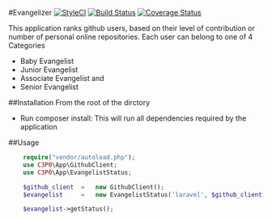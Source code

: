 #Evangelizer
[![StyleCI](https://styleci.io/repos/47891772/shield)](https://styleci.io/repos/47891772) [![Build Status](https://travis-ci.org/andela-gjames/Evangelizers.svg)](https://travis-ci.org/andela-gjames/Evangelizers) [![Coverage Status](https://coveralls.io/repos/andela-gjames/Evangelizers/badge.svg?branch=chore/coverall-setup&service=github)](https://coveralls.io/github/andela-gjames/Evangelizers?branch=chore/coverall-setup)


This application ranks github users, based on their level of contribution or number of  personal online repositories.
Each user can belong to one of 4 Categories


* Baby Evangelist 
* Junior Evangelist
* Associate Evangelist and
* Senior Evangelist

##Installation
From the root of the dirctory
* Run composer install: This will run all dependencies required by the application


##Usage

```php
    require("vendor/autoload.php");
    use C3P0\App\GithubClient;
    use C3P0\App\EvangelistStatus;

    $github_client  =   new GithubClient();
    $evangelist     =   new EvangelistStatus('laravel', $github_client);

    $evangelist->getStatus();

```
